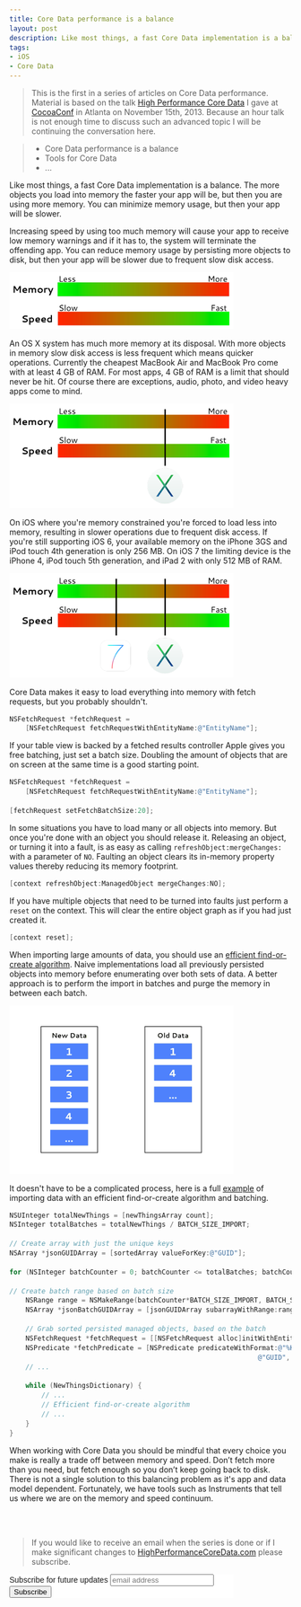 ```yaml
---
title: Core Data performance is a balance
layout: post
description: Like most things, a fast Core Data implementation is a balance
tags:
- iOS
- Core Data
---
```


> This is the first in a series of articles on Core Data performance. Material is based on the talk [High Performance Core Data](http://highperformancecoredata.com "High Performance Core Data talk at CocoaConf Atlanta") I gave at [CocoaConf](http://cocoaconf.com/conference/sessionDetails/348?confId=13 "CocoaConf Atlanta website") in Atlanta on November 15th, 2013. Because an hour talk is not enough time to discuss such an advanced topic I will be continuing the conversation here.

> * Core Data performance is a balance
> * Tools for Core Data
> * ...

Like most things, a fast Core Data implementation is a balance. The more objects you load into memory the faster your app will be, but then you are using more memory. You can minimize memory usage, but then your app will be slower.

Increasing speed by using too much memory will cause your app to receive low memory warnings and if it has to, the system will terminate the offending app. You can reduce memory usage by persisting more objects to disk, but then your app will be slower due to frequent slow disk access.

<div class="screenshot">
	<img src="/assets/2013-11-17-balancing-core-data-performance01@2x.png" width="400" alt="Core Data performance is a balance between memory and speed">
</div>

An OS X system has much more memory at its disposal. With more objects in memory slow disk access is less frequent which means quicker operations. Currently the cheapest MacBook Air and MacBook Pro come with at least 4 GB of RAM. For most apps, 4 GB of RAM is a limit that should never be hit. Of course there are exceptions, audio, photo, and video heavy apps come to mind.

<div class="screenshot">
	<img src="/assets/2013-11-17-balancing-core-data-performance02@2x.png" width="400" alt="Core Data performance is a balance between memory and speed">
</div>

On iOS where you're memory constrained you're forced to load less into memory, resulting in slower operations due to frequent disk access. If you're still supporting iOS 6, your available memory on the iPhone 3GS and iPod touch 4th generation is only 256 MB. On iOS 7 the limiting device is the iPhone 4, iPod touch 5th generation, and iPad 2 with only 512 MB of RAM.

<div class="screenshot">
	<img src="/assets/2013-11-17-balancing-core-data-performance03@2x.png" width="400" alt="Core Data performance is a balance between memory and speed">
</div>

Core Data makes it easy to load everything into memory with fetch requests, but you probably shouldn't.

```objective-c
NSFetchRequest *fetchRequest = 
    [NSFetchRequest fetchRequestWithEntityName:@"EntityName"];
```

If your table view is backed by a fetched results controller Apple gives you free batching, just set a batch size. Doubling the amount of objects that are on screen at the same time is a good starting point.

```objective-c
NSFetchRequest *fetchRequest = 
    [NSFetchRequest fetchRequestWithEntityName:@"EntityName"];

[fetchRequest setFetchBatchSize:20];
```

In some situations you have to load many or all objects into memory. But once you're done with an object you should release it. Releasing an object, or turning it into a fault, is as easy as calling `refreshObject:mergeChanges:` with a parameter of `NO`. Faulting an object clears its in-memory property values thereby reducing its memory footprint. 

```objective-c
[context refreshObject:ManagedObject mergeChanges:NO];
```

If you have multiple objects that need to be turned into faults just perform a `reset` on the context. This will clear the entire object graph as if you had just created it.

```objective-c
[context reset];
```

When importing large amounts of data, you should use an [efficient find-or-create algorithm](https://developer.apple.com/library/mac/documentation/cocoa/conceptual/coredata/articles/cdimporting.html "Core Data Programming Guide: Efficiently Importing Data"). Naive implementations load all previously persisted objects into memory before enumerating over both sets of data. A better approach is to perform the import in batches and purge the memory in between each batch.

<div class="screenshot">
    <img src="/assets/2013-11-17-balancing-core-data-performance04@2x.gif" width="400" alt="Core Data performance is a balance between memory and speed">
</div>

It doesn't have to be a complicated process, here is a full [example](https://github.com/mmorey/MDMHPCoreData/blob/master/MDMHPCoreData/MDMHPCoreData/model/MDMUFOSightingImportOperation.m#L374 "Example source code for importing data efficiently") of importing data with an efficient find-or-create algorithm and batching.

```objective-c
NSUInteger totalNewThings = [newThingsArray count];
NSInteger totalBatches = totalNewThings / BATCH_SIZE_IMPORT;
    
// Create array with just the unique keys
NSArray *jsonGUIDArray = [sortedArray valueForKey:@"GUID"];
    
for (NSInteger batchCounter = 0; batchCounter <= totalBatches; batchCounter++) {
        
// Create batch range based on batch size
    NSRange range = NSMakeRange(batchCounter*BATCH_SIZE_IMPORT, BATCH_SIZE_IMPORT);
    NSArray *jsonBatchGUIDArray = [jsonGUIDArray subarrayWithRange:range];
        
    // Grab sorted persisted managed objects, based on the batch
    NSFetchRequest *fetchRequest = [[NSFetchRequest alloc]initWithEntityName:@"EntityName"];
    NSPredicate *fetchPredicate = [NSPredicate predicateWithFormat:@"%K IN %@", 
                                                              @"GUID", jsonBatchGUIDArray];
    // ...

    while (NewThingsDictionary) {
        // ...
        // Efficient find-or-create algorithm
        // ...
    }
}
```

When working with Core Data you should be mindful that every choice you make is really a trade off between memory and speed. Don’t fetch more than you need, but fetch enough so you don’t keep going back to disk. There is not a single solution to this balancing problem as it's app and data model dependent. Fortunately, we have tools such as Instruments that tell us where we are on the memory and speed continuum.

<div>
<br>
<br>
</div>

> If you would like to receive an email when the series is done or if I make significant changes to [HighPerformanceCoreData.com](http://highperformancecoredata.com "High Performance Core Data") please subscribe.

<!-- Begin MailChimp Signup Form -->
<link href="//cdn-images.mailchimp.com/embedcode/slim-081711.css" rel="stylesheet" type="text/css">
<style type="text/css">
#mc_embed_signup{background:#fff; clear:left; font:14px Helvetica,Arial,sans-serif;  width:400px;}
/* Add your own MailChimp form style overrides in your site stylesheet or in this style block.
We recommend moving this block and the preceding CSS link to the HEAD of your HTML file. */
</style>
<div id="mc_embed_signup">
<form action="http://highperformancecoredata.us3.list-manage2.com/subscribe/post?u=95f955e27438bc37739fd0f89&amp;id=a261b52329" method="post" id="mc-embedded-subscribe-form" name="mc-embedded-subscribe-form" class="validate" target="_blank" novalidate>
<label for="mce-EMAIL">Subscribe for future updates</label>
<input type="email" value="" name="EMAIL" class="email" id="mce-EMAIL" placeholder="email address" required>
<div class="clear"><input type="submit" value="Subscribe" name="subscribe" id="mc-embedded-subscribe" class="button"></div>
</form>
</div>

<!--End mc_embed_signup-->

